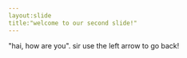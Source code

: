 ```yaml
---
layout:slide
title:"welcome to our second slide!"
---
```

"hai, how are you". sir
use the left arrow to go back!
